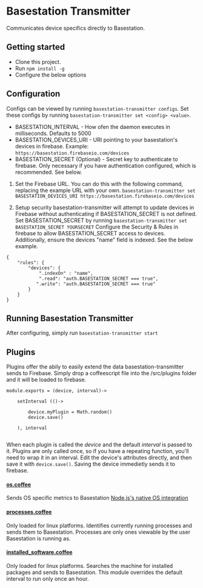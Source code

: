 # Basestation Transmitter
Communicates device specifics directly to Basestation.

## Getting started

 - Clone this project.
 - Run `npm install -g` 
 - Configure the below options

## Configuration
Configs can be viewed by running `basestation-transmitter configs`. Set these configs by running `basestation-transmitter set <config> <value>`.

* BASESTATION_INTERVAL - How ofen the daemon executes in milliseconds. Defaults to 5000
* BASESTATION_DEVICES_URI - URI pointing to your basestation's devices in firebase. Example: `https://basestation.firebaseio.com/devices`
* BASESTATION_SECRET (Optional) -  Secret key to authenticate to firebase. Only necessary if you have authentication configured, which is recommended. See below.

1. Set the Firebase URL. 
You can do this with the following command, replacing the example URL with your own.
`basestation-transmitter set BASESTATION_DEVICES_URI https://basestation.firebaseio.com/devices`

2. Setup security
basestation-transmitter will attempt to update devices in Firebase without authenticating if BASESTATION_SECRET is not defined. Set BASESTATION_SECRET by running 
`basestation-transmitter set BASESTATION_SECRET YOURSECRET`
Configure the Security & Rules in firebase to allow BASESTATION_SECRET access to devices. Additionally, ensure the devices "name" field is indexed. See the below example.

```
{
    "rules": {
        "devices": {
            ".indexOn" : "name",
            ".read": "auth.BASESTATION_SECRET === true",
           ".write": "auth.BASESTATION_SECRET === true"
        }
    }
}
```

## Running Basestation Transmitter
After configuring, simply run `basestation-transmitter start`


## Plugins
Plugins offer the abily to easily extend the data basestation-transmitter sends to Firebase. Simply drop a coffeescript file into the /src/plugins folder and it will be loaded to firebase.

```
module.exports = (device, interval)->
	
	setInterval (()->
	
		device.myPlugin = Math.random()
		device.save()
		
	), interval
	
```
When each plugin is called the *device* and the default *interval* is passed to it. Plugins are only called once, so if you have a repeating function, you'll need to wrap it in an interval.
Edit the device's attributes directly, and then save it with `device.save()`. Saving the device immedietly sends it to firebase.

#### [os.coffee](src/plugins/os.coffee)
Sends OS specific metrics to Basestation [Node.js's native OS integration](https://nodejs.org/api/os.html)

#### [processes.coffee](src/plugins/processes.coffee)
Only loaded for linux platforms. Identifies currently running processes and sends them to Basestation. Processes are only ones viewable by the user Basestation is running as. 

#### [installed_software.coffee](src/plugins/installed_software.coffee)
Only loaded for linux platforms. Searches the machine for installed packages and sends to Basestation. This module overrides the default interval to run only once an hour.